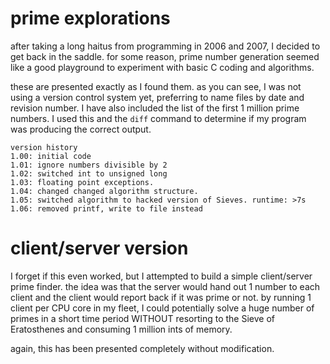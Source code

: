 # prime explorations

after taking a long haitus from programming in 2006 and 2007, I decided to get
back in the saddle. for some reason, prime number generation seemed like a good
playground to experiment with basic C coding and algorithms.

these are presented exactly as I found them. as you can see, I was not using a
version control system yet, preferring to name files by date and revision number.
I have also included the list of the first 1 million prime numbers. I used this
and the `diff` command to determine if my program was producing the correct output.

    version history
    1.00: initial code
    1.01: ignore numbers divisible by 2
    1.02: switched int to unsigned long
    1.03: floating point exceptions.
    1.04: changed changed algorithm structure.
    1.05: switched algorithm to hacked version of Sieves. runtime: >7s
    1.06: removed printf, write to file instead

# client/server version

I forget if this even worked, but I attempted to build a simple client/server
prime finder. the idea was that the server would hand out 1 number to each
client and the client would report back if it was prime or not. by running 1
client per CPU core in my fleet, I could potentially solve a huge number of
primes in a short time period WITHOUT resorting to the Sieve of Eratosthenes
and consuming 1 million ints of memory.

again, this has been presented completely without modification.
